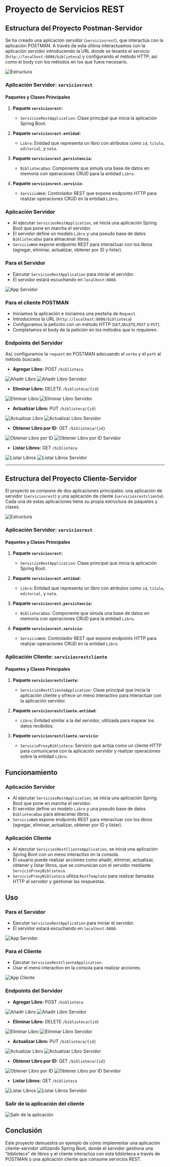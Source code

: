 # Proyecto de Servicios REST

## Estructura del Proyecto Postman-Servidor

Se ha creado una aplicación servidor (`serviciosrest`), que interactúa con la aplicación POSTMAN. 
A través de esta última interactuamos con la aplicación servidor introduciendo la URL donde se levanta el servicio (`http://localhost:8080/biblioteca`) y configurando el método HTTP, así como el body con los métodos en los que fuere necesario.

![Estructura](Capturas/00.%20Estructura%20proyectos%20Postman.png)


### Aplicación Servidor: `serviciosrest`

#### Paquetes y Clases Principales

1. **Paquete `serviciosrest`:**
   - `ServiciosRestApplication`: Clase principal que inicia la aplicación Spring Boot.

2. **Paquete `serviciosrest.entidad`:**
   - `Libro`: Entidad que representa un libro con atributos como `id`, `titulo`, `editorial`, y `nota`.

3. **Paquete `serviciosrest.persistencia`:**
   - `BibliotecaDao`: Componente que simula una base de datos en memoria con operaciones CRUD para la entidad `Libro`.

4. **Paquete `serviciosrest.servicio`:**
   - `ServicioWeb`: Controlador REST que expone endpoints HTTP para realizar operaciones CRUD en la entidad `Libro`.

### Aplicación Servidor

- Al ejecutar `ServiciosRestApplication`, se inicia una aplicación Spring Boot que pone en marcha el servidor.
- El servidor define un modelo `Libro` y una pseudo base de datos `BibliotecaDao` para almacenar libros.
- `ServicioWeb` expone endpoints REST para interactuar con los libros (agregar, eliminar, actualizar, obtener por ID y listar).

### Para el Servidor

- Ejecutar `ServiciosRestApplication` para iniciar el servidor.
- El servidor estará escuchando en `localhost:8080`.

![App Servidor](Capturas/01.%20Ejecución%20Aplicación%20del%20Servidor.png)

### Para el cliente POSTMAN

- Iniciamos la aplicación e iniciamos una pestaña de `Request`.
- Introducimos la URL (`http://localhost:8080/biblioteca`)
- Configuramos la petición con un método HTTP (`GET`,`DELETE`,`POST` o `PUT`).
- Completamos el body de la petición en los métodos que lo requieren.

### Endpoints del Servidor

Así, configuramos la `request` en POSTMAN adecuando el `verbo` y el `path` al método buscado.
- **Agregar Libro:** POST `/biblioteca`

![Añadir Libro](Capturas/09.%20Añadir%20Libro%20Postman.png)
![Añadir Libro Servidor](Capturas/09.%20Añadir%20Libro%20Postman%20-%20Server.png)

- **Eliminar Libro:** DELETE `/biblioteca/{id}`

![Eliminar Libro](Capturas/10.%20Eliminar%20Libro%20Postman.png)
![Eliminar Libro Servidor](Capturas/10.%20Eliminar%20Libro%20Postman%20-%20Server.png)

- **Actualizar Libro:** PUT `/biblioteca/{id}`

![Actualizar Libro](Capturas/11.%20Actualizar%20Libro%20Postman.png)
![Actualizar Libro Servidor](Capturas/11.%20Actualizar%20Libro%20Postman%20-%20Server.png)

- **Obtener Libro por ID:** GET `/biblioteca/{id}`

![Obtener Libro por ID](Capturas/12.%20Obtener%20Libro%20por%20ID%20Postman.png)
![Obtener Libro por ID Servidor](Capturas/12.%20Obtener%20Libro%20por%20ID%20Postman%20-%20Server.png)

- **Listar Libros:** GET `/biblioteca`

![Listar Libros](Capturas/13.%20Listar%20Libros%20Postman.png)
![Listar Libros Servidor](Capturas/13.%20Listar%20Libros%20Postman%20-%20Server.png)

---

## Estructura del Proyecto Cliente-Servidor

El proyecto se compone de dos aplicaciones principales: una aplicación de servidor (`serviciosrest`) y una aplicación de cliente (`serviciosrestcliente`). Cada una de estas aplicaciones tiene su propia estructura de paquetes y clases.

![Estructura](Capturas/00.%20Estructura%20proyectos.png)

### Aplicación Servidor: `serviciosrest`

#### Paquetes y Clases Principales

1. **Paquete `serviciosrest`:**
   - `ServiciosRestApplication`: Clase principal que inicia la aplicación Spring Boot.

2. **Paquete `serviciosrest.entidad`:**
   - `Libro`: Entidad que representa un libro con atributos como `id`, `titulo`, `editorial`, y `nota`.

3. **Paquete `serviciosrest.persistencia`:**
   - `BibliotecaDao`: Componente que simula una base de datos en memoria con operaciones CRUD para la entidad `Libro`.

4. **Paquete `serviciosrest.servicio`:**
   - `ServicioWeb`: Controlador REST que expone endpoints HTTP para realizar operaciones CRUD en la entidad `Libro`.

### Aplicación Cliente: `serviciosrestcliente`

#### Paquetes y Clases Principales

1. **Paquete `serviciosrestcliente`:**
   - `ServiciosRestClienteApplication`: Clase principal que inicia la aplicación cliente y ofrece un menú interactivo para interactuar con la aplicación servidor.

2. **Paquete `serviciosrestcliente.entidad`:**
   - `Libro`: Entidad similar a la del servidor, utilizada para mapear los datos recibidos.

3. **Paquete `serviciosrestcliente.servicio`:**
   - `ServicioProxyBiblioteca`: Servicio que actúa como un cliente HTTP para comunicarse con la aplicación servidor y realizar operaciones sobre la entidad `Libro`.

## Funcionamiento

### Aplicación Servidor

- Al ejecutar `ServiciosRestApplication`, se inicia una aplicación Spring Boot que pone en marcha el servidor.
- El servidor define un modelo `Libro` y una pseudo base de datos `BibliotecaDao` para almacenar libros.
- `ServicioWeb` expone endpoints REST para interactuar con los libros (agregar, eliminar, actualizar, obtener por ID y listar).

### Aplicación Cliente

- Al ejecutar `ServiciosRestClienteApplication`, se inicia una aplicación Spring Boot con un menú interactivo en la consola.
- El usuario puede realizar acciones como añadir, eliminar, actualizar, obtener y listar libros, que se comunican con el servidor mediante `ServicioProxyBiblioteca`.
- `ServicioProxyBiblioteca` utiliza `RestTemplate` para realizar llamadas HTTP al servidor y gestionar las respuestas.

## Uso

### Para el Servidor

- Ejecutar `ServiciosRestApplication` para iniciar el servidor.
- El servidor estará escuchando en `localhost:8080`.

![App Servidor](Capturas/01.%20Ejecución%20Aplicación%20del%20Servidor.png)

### Para el Cliente

- Ejecutar `ServiciosRestClienteApplication`.
- Usar el menú interactivo en la consola para realizar acciones.

![App Cliente](Capturas/02.%20Ejecución%20Aplicación%20del%20cliente.png)

### Endpoints del Servidor

- **Agregar Libro:** POST `/biblioteca`

![Añadir Libro](Capturas/03.%20Añadir%20Libro.png)
![Añadir Libro Servidor](Capturas/03.%20Añadir%20Libro%20-%20Server.png)

- **Eliminar Libro:** DELETE `/biblioteca/{id}`

![Eliminar Libro](Capturas/04.%20Eliminar%20Libro.png)
![Eliminar Libro Servidor](Capturas/04.%20Eliminar%20Libro%20-%20Server.png)

- **Actualizar Libro:** PUT `/biblioteca/{id}`

![Actualizar Libro](Capturas/05.%20Actualizar%20Libro.png)
![Actualizar Libro Servidor](Capturas/05.%20Actualizar%20Libro%20-%20Server.png)

- **Obtener Libro por ID:** GET `/biblioteca/{id}`

![Obtener Libro por ID](Capturas/06.%20Obtener%20Libro%20por%20ID.png)
![Obtener Libro por ID Servidor](Capturas/06.%20Obtener%20Libro%20por%20ID%20-%20Server.png)

- **Listar Libros:** GET `/biblioteca`

![Listar Libros](Capturas/07.%20Listar%20Libros.png)
![Listar Libros Servidor](Capturas/07.%20Listar%20Libros%20-%20Server.png)

### Salir de la aplicación del cliente

![Salir de la aplicación](Capturas/08.%20Salir.png)

## Conclusión

Este proyecto demuestra un ejemplo de cómo implementar una aplicación cliente-servidor utilizando Spring Boot, donde el servidor gestiona una "biblioteca" de libros y el cliente interactúa con esta biblioteca a través de POSTMAN o una aplicación cliente que consume servicios REST.
